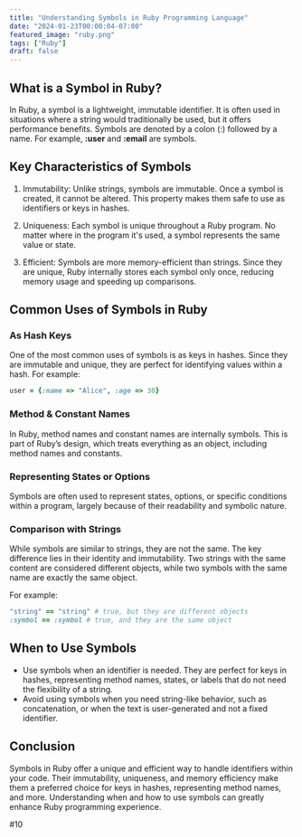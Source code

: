 ```yaml
---
title: "Understanding Symbols in Ruby Programming Language"
date: "2024-01-23T00:00:04-07:00"
featured_image: "ruby.png"
tags: ["Ruby"]
draft: false
---
```


## What is a Symbol in Ruby?

In Ruby, a symbol is a lightweight, immutable identifier. It is often used in situations where a string would traditionally be used, but it offers performance benefits. Symbols are denoted by a colon (:) followed by a name. For example, **:user** and **:email** are symbols.

## Key Characteristics of Symbols

1. Immutability: Unlike strings, symbols are immutable. Once a symbol is created, it cannot be altered. This property makes them safe to use as identifiers or keys in hashes.

2. Uniqueness: Each symbol is unique throughout a Ruby program. No matter where in the program it's used, a symbol represents the same value or state.

3. Efficient: Symbols are more memory-efficient than strings. Since they are unique, Ruby internally stores each symbol only once, reducing memory usage and speeding up comparisons.

## Common Uses of Symbols in Ruby

### As Hash Keys

One of the most common uses of symbols is as keys in hashes. Since they are immutable and unique, they are perfect for identifying values within a hash. For example:

```ruby
user = {:name => "Alice", :age => 30}
```

### Method & Constant Names

In Ruby, method names and constant names are internally symbols. This is part of Ruby’s design, which treats everything as an object, including method names and constants.

### Representing States or Options

Symbols are often used to represent states, options, or specific conditions within a program, largely because of their readability and symbolic nature.

### Comparison with Strings

While symbols are similar to strings, they are not the same. The key difference lies in their identity and immutability. Two strings with the same content are considered different objects, while two symbols with the same name are exactly the same object.

For example:

```ruby
"string" == "string" # true, but they are different objects
:symbol == :symbol # true, and they are the same object
```

## When to Use Symbols

- Use symbols when an identifier is needed. They are perfect for keys in hashes, representing method names, states, or labels that do not need the flexibility of a string.
- Avoid using symbols when you need string-like behavior, such as concatenation, or when the text is user-generated and not a fixed identifier.

## Conclusion

Symbols in Ruby offer a unique and efficient way to handle identifiers within your code. Their immutability, uniqueness, and memory efficiency make them a preferred choice for keys in hashes, representing method names, and more. Understanding when and how to use symbols can greatly enhance Ruby programming experience.

#10
